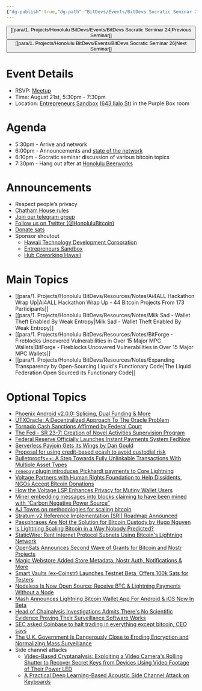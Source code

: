 ```yaml
---
{"dg-publish":true,"dg-path":"BitDevs/Events/BitDevs Socratic Seminar 25.md","permalink":"/bit-devs/events/bit-devs-socratic-seminar-25/","title":"BitDevs Socratic Seminar 25","tags":["bitdevs","socratic-25","bitcoin","resource"],"noteIcon":"3","created":"2023-08-05T20:04:34.523-10:00","updated":"2024-11-25T12:05:56.878-10:00"}
---
```




<button class="obsidian-button previous-seminar">[[para/1. Projects/Honolulu BitDevs/Events/BitDevs Socratic Seminar 24\|Previous Seminar]]</button> <button class="obsidian-button next-seminar">[[para/1. Projects/Honolulu BitDevs/Events/BitDevs Socratic Seminar 26\|Next Seminar]]</button>

# Event Details

- RSVP: [Meetup](https://www.meetup.com/honolulu-bitdevs/events/295274267)
- Time: August 21st, 5:30pm - 7:30pm
- Location: [Entrepreneurs Sandbox](https://sandboxhawaii.org/) ([643 Ilalo St](https://goo.gl/maps/3Zj38htV13iUn4dcA)) in the Purple Box room

# Agenda

- 5:30pm - Arrive and network  
- 6:00pm - Announcements and [state of the network](https://bitcoin.clarkmoody.com/dashboard/)
- 6:10pm - Socratic seminar discussion of various bitcoin topics
- 7:30pm - Hang out after at [Honolulu Beerworks](https://www.honolulubeerworks.com/)

# Announcements

- Respect people’s privacy
- [Chatham House rules](https://www.chathamhouse.org/about-us/chatham-house-rule)
- [Join our telegram group](https://t.me/+Uh9gbHO9EHFkZWJh)
- [Follow us on Twitter (@HonoluluBitcoin)](https://twitter.com/HonoluluBitcoin)
- [Donate sats](https://checkout.opennode.com/p/5dea6b7a-d33c-4fda-b54c-98f092814c7d)
- Sponsor shoutout
	- [Hawaii Technology Development Corporation](https://www.htdc.org/about/)
	- [Entrepreneurs Sandbox](https://sandboxhawaii.org/)
	- [Hub Coworking Hawaii](https://hubcoworkinghi.com/)

# Main Topics

- [[para/1. Projects/Honolulu BitDevs/Resources/Notes/Ai4ALL Hackathon Wrap Up\|Ai4ALL Hackathon Wrap Up - 44 Bitcoin Projects From 173 Participants]]
- [[para/1. Projects/Honolulu BitDevs/Resources/Notes/Milk Sad - Wallet Theft Enabled By Weak Entropy\|Milk Sad - Wallet Theft Enabled By Weak Entropy]]
- [[para/1. Projects/Honolulu BitDevs/Resources/Notes/BitForge - Fireblocks Uncovered Vulnerabilities in Over 15 Major MPC Wallets\|BitForge - Fireblocks Uncovered Vulnerabilities in Over 15 Major MPC Wallets]]
- [[para/1. Projects/Honolulu BitDevs/Resources/Notes/Expanding Transparency by Open-Sourcing Liquid's Functionary Code\|The Liquid Federation Open Sourced its Functionary Code]]

# Optional Topics

- [Phoenix Android v2.0.0: Splicing, Dual Funding & More](https://www.nobsbitcoin.com/phoenix-wallet-v2-0-0/)
- [UTXOracle: A Decentralized Approach To The Oracle Problem](https://bitcoinmagazine.com/technical/utxoracle-model-could-bring-use-cases-to-bitcoin)
- [Tornado Cash Sanctions Affirmed by Federal Court](https://decrypt.co/153118/tornado-cash-sanctions-affirmed-by-federal-court)
- [The Fed - SR 23-7: Creation of Novel Activities Supervision Program](https://www.federalreserve.gov/supervisionreg/srletters/SR2307.htm)
- [Federal Reserve Officially Launches Instant Payments System FedNow](https://bitcoinmagazine.com/markets/federal-reserve-officially-launches-instant-payments-system-fednow)
- [Serverless Payjoin Gets its Wings by Dan Gould](https://payjoin.substack.com/p/serverless-payjoin-gets-its-wings)
- [Proposal for using credit-based ecash to avoid custodial risk](https://gist.github.com/moonsettler/42b588fa97a1da3ac0adea0dd16dadf2)
- [Bulletproofs++: A Step Towards Fully Unlinkable Transactions With Multiple Asset Types](https://blog.blockstream.com/bulletproofs-a-step-towards-fully-anonymous-transactions-with-multiple-asset-types/)
- [`renepay` plugin introduces  Pickhardt payments to Core Lightning](https://github.com/ElementsProject/lightning/pull/6376)
- [Voltage Partners with Human Rights Foundation to Help Dissidents, NGOs Accept Bitcoin Donations](https://www.nobsbitcoin.com/voltage-partners-with-hrf/)
- [How the Voltage LSP Enhances Privacy for Mutiny Wallet Users](https://blog.mutinywallet.com/enhanced-lightning-privacy-for-mutiny-users/)
- [Miner embedding messages into blocks claiming to have been mined with “Carbon Negative Power Source”](https://compassmining.io/education/unknown-miner-carbon-negative-messages-bitcoin/)
- [AJ Towns on methodologies for scaling bitcoin](https://www.erisian.com.au/wordpress/2023/06/21/putting-the-b-in-btc)
- [Stratum v2 Reference Implementation (SRI) Roadmap Announced](https://www.nobsbitcoin.com/stratum-v2-sri-roadmap-2023/)
- [Passphrases Are Not the Solution for Bitcoin Custody by Hugo Nguyen](https://hugonguyen.medium.com/passphrases-are-not-the-solution-for-bitcoin-custody-4f967a339b1b)
- [Is Lightning Scaling Bitcoin in a Way Nobody Predicted?](https://blog.bitfinex.com/education/is-lightning-scaling-bitcoin-in-a-way-nobody-predicted/)
- [StaticWire: Rent Internet Protocol Subnets Using Bitcoin's Lightning Network](https://www.nobsbitcoin.com/staticwire-rent-internet-protocol-subnets-using-bitcoins-lightning-network/)
- [OpenSats Announces Second Wave of Grants for Bitcoin and Nostr Projects](https://www.nobsbitcoin.com/opensats-second-wave-of-grants/)
- [Magic Webstore Added Store Metadata, Nostr Auth, Notifications & More](https://www.nobsbitcoin.com/magic-webstore-added-store-metadata-nostr-auth-notifications-more/)
- [Smart Vaults (ex-Coinstr) Launches Testnet Beta, Offers 100k Sats for Testers](https://www.nobsbitcoin.com/smart-vaults-beta/)
- [Nodeless Is Now Open Source: Receive BTC & Lightning Payments Without a Node](https://www.nobsbitcoin.com/nodeless-going-source/)
- [Mash Announces Lightning Bitcoin Wallet App For Android & iOS Now In Beta](https://bitcoinmagazine.com/business/mash-announces-lightning-bitcoin-wallet-app-for-android-ios-now-in-beta)
- [Head of Chainalysis Investigations Admits There's No Scientific Evidence Proving Their Surveillance Software Works](https://www.nobsbitcoin.com/chainalysis-investigations-lead-declaration/)
- [SEC asked Coinbase to halt trading in everything except bitcoin, CEO says](https://www.ft.com/content/1f873dd5-df8f-4cfc-bb21-ef83ed11fb4d)
- [The U.K. Government Is Dangerously Close to Eroding Encryption and Normalizing Mass Surveillance](https://www.nobsbitcoin.com/the-u-k-government-mass-surveillance/)
- Side channel attacks
	- [Video-Based Cryptanalysis: Exploiting a Video Camera's Rolling Shutter to Recover Secret Keys from Devices Using Video Footage of Their Power LED](https://www.nassiben.com/video-based-crypta)
	- [A Practical Deep Learning-Based Acoustic Side Channel Attack on Keyboards](https://arxiv.org/pdf/2308.01074.pdf)